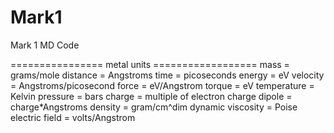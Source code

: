 # Mark1
Mark 1 MD Code


================ metal units ==================
mass              = grams/mole
distance          = Angstroms
time              = picoseconds
energy            = eV
velocity          = Angstroms/picosecond
force             = eV/Angstrom
torque            = eV
temperature       = Kelvin
pressure          = bars
charge            = multiple of electron charge
dipole            = charge*Angstroms
density           = gram/cm^dim
dynamic viscosity = Poise
electric field    = volts/Angstrom
